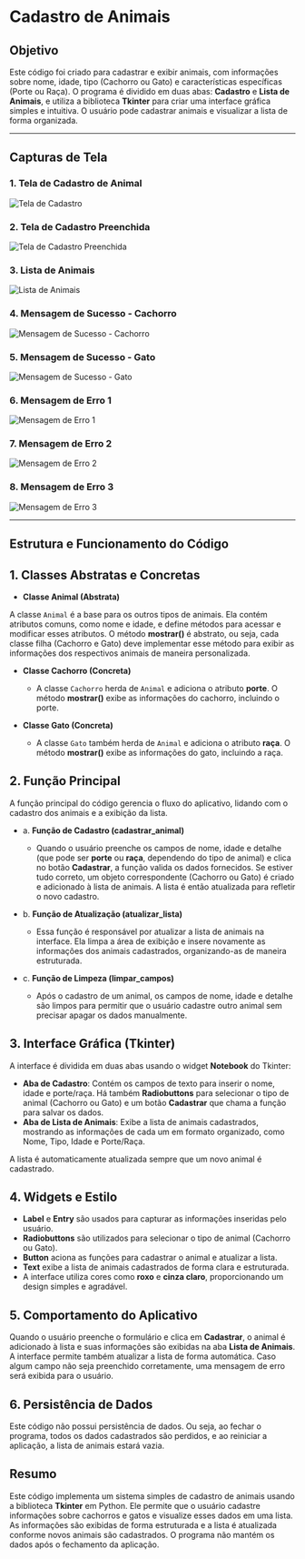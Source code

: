 # Cadastro de Animais

## Objetivo

Este código foi criado para cadastrar e exibir animais, com informações sobre nome, idade, tipo (Cachorro ou Gato) e características específicas (Porte ou Raça). O programa é dividido em duas abas: **Cadastro** e **Lista de Animais**, e utiliza a biblioteca **Tkinter** para criar uma interface gráfica simples e intuitiva. O usuário pode cadastrar animais e visualizar a lista de forma organizada.

--------------------------------------------
## Capturas de Tela

### 1. Tela de Cadastro de Animal

![Tela de Cadastro](imagens/tela_de_cadastro.png)

### 2. Tela de Cadastro Preenchida

![Tela de Cadastro Preenchida](imagens/tela_de_cadastro_preenchida.png)

### 3. Lista de Animais

![Lista de Animais](imagens/lista_dos_animais.png)

### 4. Mensagem de Sucesso - Cachorro

![Mensagem de Sucesso - Cachorro](imagens/mensagem_de_sucesso_cachorro.png)

### 5. Mensagem de Sucesso - Gato

![Mensagem de Sucesso - Gato](imagens/mensagem_de_sucesso_gato.png)

### 6. Mensagem de Erro 1

![Mensagem de Erro 1](imagens/mensagem_erro1.png)

### 7. Mensagem de Erro 2

![Mensagem de Erro 2](imagens/mensagem_erro2.png)

### 8. Mensagem de Erro 3

![Mensagem de Erro 3](imagens/mensagem_erro3.png)

--------------------------------------------

## Estrutura e Funcionamento do Código

## 1. Classes Abstratas e Concretas

- **Classe Animal (Abstrata)**

A classe `Animal` é a base para os outros tipos de animais. Ela contém atributos comuns, como nome e idade, e define métodos para acessar e modificar esses atributos. O método **mostrar()** é abstrato, ou seja, cada classe filha (Cachorro e Gato) deve implementar esse método para exibir as informações dos respectivos animais de maneira personalizada.

- **Classe Cachorro (Concreta)**

  - A classe `Cachorro` herda de `Animal` e adiciona o atributo **porte**. O método **mostrar()** exibe as informações do cachorro, incluindo o porte.

- **Classe Gato (Concreta)**

  - A classe `Gato` também herda de `Animal` e adiciona o atributo **raça**. O método **mostrar()** exibe as informações do gato, incluindo a raça.

## 2. Função Principal

A função principal do código gerencia o fluxo do aplicativo, lidando com o cadastro dos animais e a exibição da lista.

  - a. **Função de Cadastro (cadastrar_animal)**

    - Quando o usuário preenche os campos de nome, idade e detalhe (que pode ser **porte** ou **raça**, dependendo do tipo de animal) e clica no botão **Cadastrar**, a função valida os dados fornecidos. Se estiver tudo correto, um objeto correspondente (Cachorro ou Gato) é criado e adicionado à lista de animais. A lista é então atualizada para refletir o novo cadastro.

  - b. **Função de Atualização (atualizar_lista)**

    - Essa função é responsável por atualizar a lista de animais na interface. Ela limpa a área de exibição e insere novamente as informações dos animais cadastrados, organizando-as de maneira estruturada.

  - c. **Função de Limpeza (limpar_campos)**

    - Após o cadastro de um animal, os campos de nome, idade e detalhe são limpos para permitir que o usuário cadastre outro animal sem precisar apagar os dados manualmente.

## 3. Interface Gráfica (Tkinter)

A interface é dividida em duas abas usando o widget **Notebook** do Tkinter:

- **Aba de Cadastro**: Contém os campos de texto para inserir o nome, idade e porte/raça. Há também **Radiobuttons** para selecionar o tipo de animal (Cachorro ou Gato) e um botão **Cadastrar** que chama a função para salvar os dados.
- **Aba de Lista de Animais**: Exibe a lista de animais cadastrados, mostrando as informações de cada um em formato organizado, como Nome, Tipo, Idade e Porte/Raça.

A lista é automaticamente atualizada sempre que um novo animal é cadastrado.

## 4. Widgets e Estilo

- **Label** e **Entry** são usados para capturar as informações inseridas pelo usuário.
- **Radiobuttons** são utilizados para selecionar o tipo de animal (Cachorro ou Gato).
- **Button** aciona as funções para cadastrar o animal e atualizar a lista.
- **Text** exibe a lista de animais cadastrados de forma clara e estruturada.
- A interface utiliza cores como **roxo** e **cinza claro**, proporcionando um design simples e agradável.

## 5. Comportamento do Aplicativo

Quando o usuário preenche o formulário e clica em **Cadastrar**, o animal é adicionado à lista e suas informações são exibidas na aba **Lista de Animais**. A interface permite também atualizar a lista de forma automática. Caso algum campo não seja preenchido corretamente, uma mensagem de erro será exibida para o usuário.

## 6. Persistência de Dados

Este código não possui persistência de dados. Ou seja, ao fechar o programa, todos os dados cadastrados são perdidos, e ao reiniciar a aplicação, a lista de animais estará vazia.

## Resumo

Este código implementa um sistema simples de cadastro de animais usando a biblioteca **Tkinter** em Python. Ele permite que o usuário cadastre informações sobre cachorros e gatos e visualize esses dados em uma lista. As informações são exibidas de forma estruturada e a lista é atualizada conforme novos animais são cadastrados. O programa não mantém os dados após o fechamento da aplicação.

